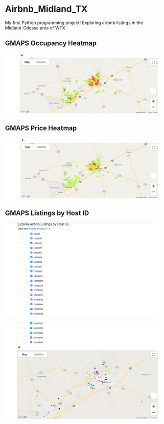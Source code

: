 # Airbnb_Midland_TX
My first Python programming project!  Exploring airbnb listings in the Midland-Odessa area of WTX
<br>
<h2>GMAPS Occupancy Heatmap</h2>

![alt text](https://github.com/kgb89/Airbnb_Midland_TX/blob/master/Occupancy_Heatmap.PNG)

<h2>GMAPS Price Heatmap</h2>

![alt text](https://github.com/kgb89/Airbnb_Midland_TX/blob/master/Price_Heatmap.PNG)

<h2>GMAPS Listings by Host ID</h2>

![alt text](https://github.com/kgb89/Airbnb_Midland_TX/blob/master/Hosts_1.PNG)

![alt text](https://github.com/kgb89/Airbnb_Midland_TX/blob/master/Hosts_gmap_2.PNG)
